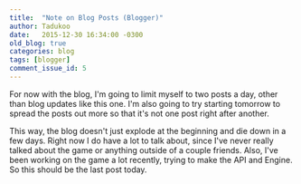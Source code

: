 ```yaml
---
title:  "Note on Blog Posts (Blogger)"
author: Tadukoo
date:   2015-12-30 16:34:00 -0300
old_blog: true
categories: blog
tags: [blogger]
comment_issue_id: 5
---
```

For now with the blog, I'm going to limit myself to two posts a day, other than blog updates like this one. I'm also going to try starting tomorrow to spread 
the posts out more so that it's not one post right after another.

This way, the blog doesn't just explode at the beginning and die down in a few days. Right now I do have a lot to talk about, since I've never really talked 
about the game or anything outside of a couple friends. Also, I've been working on the game a lot recently, trying to make the API and Engine. So this should 
be the last post today.
